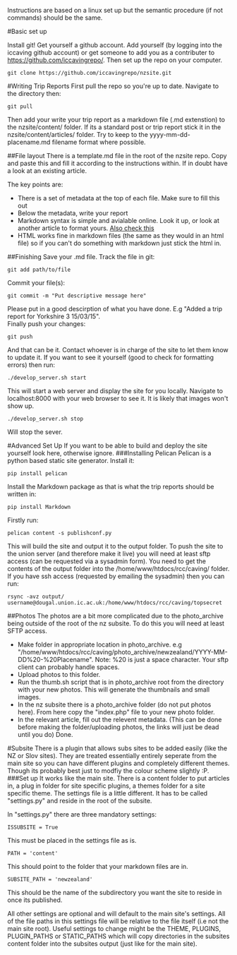 Instructions are based on a linux set up but the semantic procedure (if not commands) should be the same.

#Basic set up

Install git! Get yourself a github account. Add yourself (by logging into the iccaving github account) or get someone to add you as a contributer to https://github.com/iccavingrepo/.
Then set up the repo on your computer.

    git clone https://github.com/iccavingrepo/nzsite.git

#Writing Trip Reports
First pull the repo so you're up to date. Navigate to the directory then:

    git pull

Then add your write your trip report as a markdown file (.md extenstion) to the nzsite/content/ folder. If its a standard post or trip report stick it in the nzsite/content/articles/ folder. Try to keep to the yyyy-mm-dd-placename.md filename format where possible.

##File layout
There is a template.md file in the root of the nzsite repo. Copy and paste this and fill it according to the instructions within. If in doubt have a look at an existing article.  

The key points are:
* There is a set of metadata at the top of each file. Make sure to fill this out
* Below the metadata, write your report
* Markdown syntax is simple and avialable online. Look it up, or look at another article to format yours. [Also check this](https://help.github.com/articles/markdown-basics/)
* HTML works fine in markdown files (the same as they would in an html file) so if you can't do something with markdown just stick the html in.

##Finishing
Save your .md file. Track the file in git:

    git add path/to/file

Commit your file(s):

    git commit -m "Put descriptive message here"

Please put in a good descirption of what you have done. E.g "Added a trip report for Yorkshire 3 15/03/15".  
Finally push your changes:

    git push

And that can be it. Contact whoever is in charge of the site to let them know to update it. If you want to see it yourself (good to check for formatting errors) then run:

    ./develop_server.sh start

This will start a web server and display the site for you locally. Navigate to localhost:8000 with your web browser to see it. It is likely that images won't show up.

    ./develop_server.sh stop

Will stop the sever.

#Advanced Set Up
If you want to be able to build and deploy the site yourself look here, otherwise ignore.
###Installing Pelican
Pelican is a python based static site generator. Install it:

    pip install pelican

Install the Markdown package as that is what the trip reports should be written in:

    pip install Markdown

Firstly run:

    pelican content -s publishconf.py

This will build the site and output it to the output folder. To push the site to the union server (and therefore make it live) you will need at least sftp access (can be requested via a sysadmin form). You need to get the contents of the output folder into the /home/www/htdocs/rcc/caving/ folder. If you have ssh access (requested by emailing the sysadmin) then you can run:

    rsync -avz output/ username@dougal.union.ic.ac.uk:/home/www/htdocs/rcc/caving/topsecret

##Photos
The photos are a bit more complicated due to the photo_archive being outside of the root of the nz subsite. To do this you will need at least SFTP access.
* Make folder in appropriate location in photo_archive. e.g "/home/www/htdocs/rcc/caving/photo_archive/newzealand/YYYY-MM-DD%20-%20Placename". Note: %20 is just a space character. Your sftp client can probably handle spaces.
* Upload photos to this folder.
* Run the thumb.sh script that is in photo_archive root from the directory with your new photos. This will generate the thumbnails and small images.
* In the nz subsite there is a photo_archive folder (do not put photos here). From here copy the "index.php" file to your new photo folder.
* In the relevant article, fill out the relevent metadata. (This can be done before making the folder/uploading photos, the links will just be dead until you do)
Done.

#Subsite
There is a plugin that allows subs sites to be added easily (like the NZ or Slov sites). They are treated essentially entirely seperate from the main site so you can have different plugins and completely different themes. Though its probably best just to modfiy the colour scheme slightly :P.
###Set up
It works like the main site. There is a content folder to put articles in, a plug in folder for site specific plugins, a themes folder for a site specific theme. The settings file is a little different. It has to be called "settings.py" and reside in the root of the subsite.

In "settings.py" there are three mandatory settings:

    ISSUBSITE = True

This must be placed in the settings file as is.

    PATH = 'content'

This should point to the folder that your markdown files are in.

    SUBSITE_PATH = 'newzealand'

This should be the name of the subdirectory you want the site to reside in once its published.

All other settings are optional and will default to the main site's settings. All of the file paths in this settings file will be relative to the file itself (i.e not the main site root). Useful settings to change might be the THEME, PLUGINS, PLUGIN_PATHS or STATIC_PATHS which will copy directories in the subsites content folder into the subsites output (just like for the main site).
